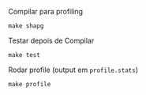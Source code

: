 Compilar para profiling
```
make shapg
```
Testar depois de Compilar
```
make test
```
Rodar profile (output em `profile.stats`)
```
make profile
```
